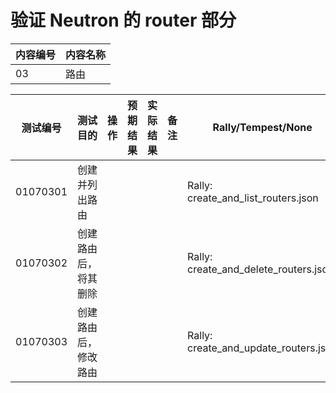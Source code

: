 # 验证 Neutron 的 router 部分

|内容编号|内容名称|
|--------|--------|
|03|路由|


|测试编号|测试目的|操作|预期结果|实际结果|备注|Rally/Tempest/None|
|--------|--------|----|--------|--------|----|------------------|
|01070301|创建并列出路由|||||Rally:</br>create_and_list_routers.json|
|01070302|创建路由后，将其删除|||||Rally:</br>create_and_delete_routers.json|
|01070303|创建路由后，修改路由|||||Rally:</br>create_and_update_routers.json|
